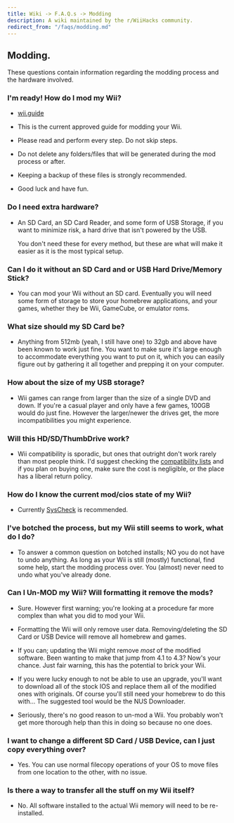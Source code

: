 ```yaml
---
title: Wiki -> F.A.Q.s -> Modding
description: A wiki maintained by the r/WiiHacks community.
redirect_from: "/faqs/modding.md"
---
```


## Modding.

   These questions contain information regarding the modding process and the hardware involved.

### I'm ready! How do I mod my Wii?

  * [wii.guide](https://wii.guide/)

  * This is the current approved guide for modding your Wii.

  * Please read and perform every step. Do not skip steps.

  * Do not delete any folders/files that will be generated during the mod process or after.

  * Keeping a backup of these files is strongly recommended.

  * Good luck and have fun.

### Do I need extra hardware?

  * An SD Card, an SD Card Reader, and some form of USB Storage, if you want to minimize risk, a hard drive that isn't powered by the USB.

    You don't need these for every method, but these are what will make it easier as it is the most typical setup.

### Can I do it without an SD Card and or USB Hard Drive/Memory Stick?

  * You can mod your Wii without an SD card. Eventually you will need some form of storage to store your homebrew applications, and your games, whether they be Wii, GameCube, or emulator roms.

### What size should my SD Card be?

  * Anything from 512mb (yeah, I still have one) to 32gb and above have been known to work just fine. You want to make sure it's large enough to accommodate everything you want to put on it, which you can easily figure out by gathering it all together and prepping it on your computer.

### How about the size of my USB storage?

  * Wii games can range from larger than the size of a single DVD and down. If you're a casual player and only have a few games, 100GB would do just fine. However the larger/newer the drives get, the more incompatibilities you might experience.

### Will this HD/SD/ThumbDrive work?

  * Wii compatibility is sporadic, but ones that outright don't work rarely than most people think. I'd suggest checking the [compatibility lists](https://www.wiihacks.org/links#storage-compatibility-lists) and if you plan on buying one, make sure the cost is negligible, or the place has a liberal return policy.

### How do I know the current mod/cios state of my Wii?

  * Currently [SysCheck](http://www.hacksden.com/downloads.php?do=file&id=149) is recommended.

### I've botched the process, but my Wii still seems to work, what do I do?

  * To answer a common question on botched installs; NO you do not have to undo anything. As long as your Wii is still (mostly) functional, find some help, start the modding process over. You (almost) never need to undo what you've already done.

### Can I Un-MOD my Wii? Will formatting it remove the mods?

  * Sure. However first warning; you're looking at a procedure far more complex than what you did to mod your Wii.

  * Formatting the Wii will only remove user data. Removing/deleting the SD Card or USB Device will remove all homebrew and games.

  * If you can; updating the Wii might remove *most* of the modified software. Been wanting to make that jump from 4.1 to 4.3? Now's your chance. Just fair warning, this has the potential to brick your Wii.

  * If you were lucky enough to not be able to use an upgrade, you'll want to download all of the stock IOS and replace them all of the modified ones with originals. Of course you'll still need your homebrew to do this with... The suggested tool would be the NUS Downloader.

  * Seriously, there's no good reason to un-mod a Wii. You probably won't get more thorough help than this in doing so because no one does.
  
### I want to change a different SD Card / USB Device, can I just copy everything over?

  * Yes. You can use normal filecopy operations of your OS to move files from one location to the other, with no issue.
  
### Is there a way to transfer all the stuff on my Wii itself?

  * No. All software installed to the actual Wii memory will need to be re-installed.
